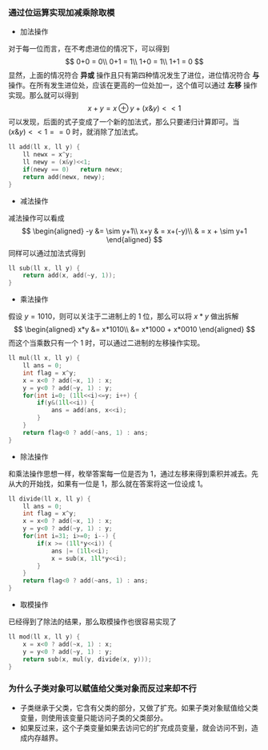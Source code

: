 ### 通过位运算实现加减乘除取模
- 加法操作

对于每一位而言，在不考虑进位的情况下，可以得到
$$
    0+0 = 0\\
    0+1 = 1\\
    1+0 = 1\\
    1+1 = 0
$$
显然，上面的情况符合 **异或** 操作且只有第四种情况发生了进位，进位情况符合 **与** 操作。在所有发生进位处，应该在更高的一位处加一，这个值可以通过 **左移** 操作实现。那么就可以得到
$$
    x+y = x \oplus y + (x \& y)<<1
$$
可以发现，后面的式子变成了一个新的加法式，那么只要递归计算即可。当 $(x \& y)<<1 == 0$ 时，就消除了加法式。
```cpp
ll add(ll x, ll y) {
	ll newx = x^y;
	ll newy = (x&y)<<1;
	if(newy == 0)	return newx;
	return add(newx, newy);
}
```

- 减法操作

减法操作可以看成 
$$
\begin{aligned}
    -y &= \sim y+1\\
    x+y & = x+(-y)\\
        & = x + \sim y+1
\end{aligned}
$$
同样可以通过加法式得到
```cpp
ll sub(ll x, ll y) {
	return add(x, add(~y, 1));
}
```

- 乘法操作

假设 $y=1010$，则可以关注于二进制上的 $1$ 位，那么可以将 $x*y$ 做出拆解
$$
\begin{aligned}
    x*y &= x*1010\\
        &= x*1000 + x*0010    
\end{aligned}
$$
而这个当乘数只有一个 $1$ 时，可以通过二进制的左移操作实现。
```cpp
ll mul(ll x, ll y) {
	ll ans = 0;
	int flag = x^y;
	x = x<0 ? add(~x, 1) : x;
	y = y<0 ? add(~y, 1) : y;
	for(int i=0; (1ll<<i)<=y; i++) {
		if(y&(1ll<<i)) {
			ans = add(ans, x<<i);
		}
	}
	return flag<0 ? add(~ans, 1) : ans;
}
```

- 除法操作

和乘法操作思想一样，枚举答案每一位是否为 $1$，通过左移来得到乘积并减去。先从大的开始找，如果有一位是 $1$，那么就在答案将这一位设成 $1$。
```cpp
ll divide(ll x, ll y) {
	ll ans = 0;
	int flag = x^y;
	x = x<0 ? add(~x, 1) : x;
	y = y<0 ? add(~y, 1) : y;
	for(int i=31; i>=0; i--) {
		if(x >= (1ll*y<<i)) {
			ans |= (1ll<<i);
			x = sub(x, 1ll*y<<i);
		}
	}
	return flag<0 ? add(~ans, 1) : ans;
}
```

- 取模操作

已经得到了除法的结果，那么取模操作也很容易实现了
```cpp
ll mod(ll x, ll y) {
	x = x<0 ? add(~x, 1) : x;
	y = y<0 ? add(~y, 1) : y;
	return sub(x, mul(y, divide(x, y)));
}
```

### 为什么子类对象可以赋值给父类对象而反过来却不行
- 子类继承于父类，它含有父类的部分，又做了扩充。如果子类对象赋值给父类变量，则使用该变量只能访问子类的父类部分。
- 如果反过来，这个子类变量如果去访问它的扩充成员变量，就会访问不到，造成内存越界。

